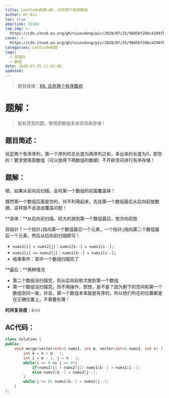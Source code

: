 ```yaml
---
title: LeetCode刷题-88. 合并两个有序数组
author: Mr.Niu
toc: true
abbrlink: 33104
top_img: >-
  https://cdn.itnxd.eu.org/gh/niuxvdong/pic/2020/07/25/98d5bf28bc4294fbaed30835ef623e13.png
cover: >-
  https://cdn.itnxd.eu.org/gh/niuxvdong/pic/2020/07/25/98d5bf28bc4294fbaed30835ef623e13.png
categories: LeetCode刷题
tags:
  - 双指针
  - 数组
date: 2020-07-25 11:43:06
updated:
---
```










> 题目链接：[88. 合并两个有序数组]( https://leetcode-cn.com/problems/merge-sorted-array/)



# 题解：



> 挺有意思的题，使用原数组多余空间来存储！



## 题目简述：

给定两个有序序列，第一个序列的总长度为两序列之和，多出来的长度为0，即空的！要求使用原数组（可以放得下两数组的数据）不开辟空间进行有序存储！

## 题解：



嗯，如果从前向后扫描，会将第一个数组的前面覆盖掉！

既然第一个数组后面是空的，何不利用起来，先往第一个数组最后从后向前放数据，这样就不会造成覆盖问题！



**具体：**从后向前扫描，较大的放到第一个数组最后，依次向前放



双指针？一个指针`i`指向第一个数组最后一个元素，一个指针`j`指向第二个数组最后一个元素，然后从后向前扫描即可！

- `nums1[i] > nums2[j]`：`nums1[k--] = nums1[i--];`
- `nums1[i] <= nums2[j]`：`nums1[k--] = nums1[i--];`
- 结束条件：其中一个数组扫描完了



**最后：**两种情况

- 第二个数组没扫描完，则从后向前依次放到第一个数组
- 第一个数组没扫描完，则不用操作，想想，是不是？因为剩下的空间和第一个数组空间一致，并且，第一个数组本来就是有序的，所以他们所在的位置都是在正确位置上，不需要处理！





**时间复杂度**：`O(n)`

## AC代码：



```c++
class Solution {
public:
    void merge(vector<int>& nums1, int m, vector<int>& nums2, int n) {
        int k = n + m - 1;
        int i = m - 1, j = n - 1;
        while(i >= 0 && j >= 0){
            if(nums1[i] > nums2[j]) nums1[k--] = nums1[i--];
            else nums1[k--] = nums2[j--];
        }
        while(j >= 0) nums1[k--] = nums2[j--];
    }
};
```



